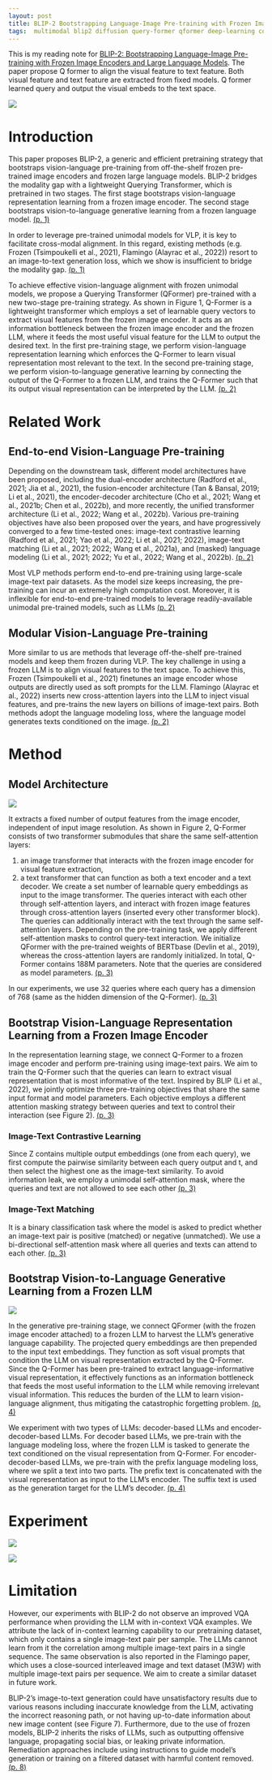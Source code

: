 ```yaml
---
layout: post
title: BLIP-2 Bootstrapping Language-Image Pre-training with Frozen Image Encoders and Large Language Models
tags:  multimodal blip2 diffusion query-former qformer deep-learning constrast-loss image-text-matching
---
```


This is my reading note for [BLIP-2: Bootstrapping Language-Image Pre-training with Frozen Image Encoders and Large Language Models](https://github.com/salesforce/LAVIS/tree/main/projects/blip2). The paper propose Q former to align the visual feature to text feature. Both visual feature and text feature are extracted from fixed models. Q former learned query and output the visual embeds to the text space.

![](https://raw.githubusercontent.com/zhangtemplar/zhangtemplar.github.io/master/uPic/liBLIP2BootstrappingLanguageImage2023-1-x304-y378.png) 

# Introduction
This paper proposes BLIP-2, a generic and efficient pretraining strategy that bootstraps vision-language pre-training from off-the-shelf frozen pre-trained image encoders and frozen large language models. BLIP-2 bridges the modality gap with a lightweight Querying Transformer, which is pretrained in two stages. The first stage bootstraps vision-language representation learning from a frozen image encoder. The second stage bootstraps vision-to-language generative learning from a frozen language model. [(p. 1)](zotero://open-pdf/library/items/RWGSE43S?page=1&annotation=V9SP2QA5)

In order to leverage pre-trained unimodal models for VLP, it is key to facilitate cross-modal alignment. In this regard, existing methods (e.g. Frozen (Tsimpoukelli et al., 2021), Flamingo (Alayrac et al., 2022)) resort to an image-to-text generation loss, which we show is insufficient to bridge the modality gap. [(p. 1)](zotero://open-pdf/library/items/RWGSE43S?page=1&annotation=GPRTIF77)

To achieve effective vision-language alignment with frozen unimodal models, we propose a Querying Transformer (QFormer) pre-trained with a new two-stage pre-training strategy. As shown in Figure 1, Q-Former is a lightweight transformer which employs a set of learnable query vectors to extract visual features from the frozen image encoder. It acts as an information bottleneck between the frozen image encoder and the frozen LLM, where it feeds the most useful visual feature for the LLM to output the desired text. In the first pre-training stage, we perform vision-language representation learning which enforces the Q-Former to learn visual representation most relevant to the text. In the second pre-training stage, we perform vision-to-language generative learning by connecting the output of the Q-Former to a frozen LLM, and trains the Q-Former such that its output visual representation can be interpreted by the LLM. [(p. 2)](zotero://open-pdf/library/items/RWGSE43S?page=2&annotation=W84M85EB)

# Related Work
## End-to-end Vision-Language Pre-training
Depending on the downstream task, different model architectures have been proposed, including the dual-encoder architecture (Radford et al., 2021; Jia et al., 2021), the fusion-encoder architecture (Tan & Bansal, 2019; Li et al., 2021), the encoder-decoder architecture (Cho et al., 2021; Wang et al., 2021b; Chen et al., 2022b), and more recently, the unified transformer architecture (Li et al., 2022; Wang et al., 2022b). Various pre-training objectives have also been proposed over the years, and have progressively converged to a few time-tested ones: image-text contrastive learning (Radford et al., 2021; Yao et al., 2022; Li et al., 2021; 2022), image-text matching (Li et al., 2021; 2022; Wang et al., 2021a), and (masked) language modeling (Li et al., 2021; 2022; Yu et al., 2022; Wang et al., 2022b). [(p. 2)](zotero://open-pdf/library/items/RWGSE43S?page=2&annotation=H3N4L5NE)

Most VLP methods perform end-to-end pre-training using large-scale image-text pair datasets. As the model size keeps increasing, the pre-training can incur an extremely high computation cost. Moreover, it is inflexible for end-to-end pre-trained models to leverage readily-available unimodal pre-trained models, such as LLMs [(p. 2)](zotero://open-pdf/library/items/RWGSE43S?page=2&annotation=BPI84ZFN)

## Modular Vision-Language Pre-training
More similar to us are methods that leverage off-the-shelf pre-trained models and keep them frozen during VLP. The key challenge in using a frozen LLM is to align visual features to the text space. To achieve this, Frozen (Tsimpoukelli et al., 2021) finetunes an image encoder whose outputs are directly used as soft prompts for the LLM. Flamingo (Alayrac et al., 2022) inserts new cross-attention layers into the LLM to inject visual features, and pre-trains the new layers on billions of image-text pairs. 
Both methods adopt the language modeling loss, where the language model generates texts conditioned on the image. [(p. 2)](zotero://open-pdf/library/items/RWGSE43S?page=2&annotation=MHRH5BVM)

# Method
## Model Architecture
![](https://raw.githubusercontent.com/zhangtemplar/zhangtemplar.github.io/master/uPic/liBLIP2BootstrappingLanguageImage2023-3-x50-y579.png) 

It extracts a fixed number of output features from the image encoder, independent of input image resolution. As shown in Figure 2, Q-Former consists of two transformer submodules that share the same self-attention layers: 
1. an image transformer that interacts with the frozen image encoder for visual feature extraction, 
2. a text transformer that can function as both a text encoder and a text decoder. 
We create a set number of learnable query embeddings as input to the image transformer. The queries interact with each other through self-attention layers, and interact with frozen image features through cross-attention layers (inserted every other transformer block). The queries can additionally interact with the text through the same self-attention layers. Depending on the pre-training task, we apply different self-attention masks to control query-text interaction. We initialize QFormer with the pre-trained weights of BERTbase (Devlin et al., 2019), whereas the cross-attention layers are randomly initialized. In total, Q-Former contains 188M parameters. Note that the queries are considered as model parameters. [(p. 3)](zotero://open-pdf/library/items/RWGSE43S?page=3&annotation=GN5YSM3C)

In our experiments, we use 32 queries where each query has a dimension of 768 (same as the hidden dimension of the Q-Former). [(p. 3)](zotero://open-pdf/library/items/RWGSE43S?page=3&annotation=PE5BZGKN)

## Bootstrap Vision-Language Representation Learning from a Frozen Image Encoder
In the representation learning stage, we connect Q-Former to a frozen image encoder and perform pre-training using image-text pairs. We aim to train the Q-Former such that the queries can learn to extract visual representation that is most informative of the text. Inspired by BLIP (Li et al., 2022), we jointly optimize three pre-training objectives that share the same input format and model parameters. Each objective employs a different attention masking strategy between queries and text to control their interaction (see Figure 2). [(p. 3)](zotero://open-pdf/library/items/RWGSE43S?page=3&annotation=CS9T8QPY)

### Image-Text Contrastive Learning
Since Z contains multiple output embeddings (one from each query), we first compute the pairwise similarity between each query output and t, and then select the highest one as the image-text similarity. To avoid information leak, we employ a unimodal self-attention mask, where the queries and text are not allowed to see each other [(p. 3)](zotero://open-pdf/library/items/RWGSE43S?page=3&annotation=HU9SQDZW)

### Image-Text Matching
It is a binary classification task where the model is asked to predict whether an image-text pair is positive (matched) or negative (unmatched). We use a bi-directional self-attention mask where all queries and texts can attend to each other. [(p. 3)](zotero://open-pdf/library/items/RWGSE43S?page=3&annotation=KVFEIYSL)

## Bootstrap Vision-to-Language Generative Learning from a Frozen LLM
![](https://raw.githubusercontent.com/zhangtemplar/zhangtemplar.github.io/master/uPic/liBLIP2BootstrappingLanguageImage2023-4-x52-y553.png) 

In the generative pre-training stage, we connect QFormer (with the frozen image encoder attached) to a frozen LLM to harvest the LLM’s generative language capability. The projected query embeddings are then prepended to the input text embeddings. They function as soft visual prompts that condition the LLM on visual representation extracted by the Q-Former. Since the Q-Former has been pre-trained to extract language-informative visual representation, it effectively functions as an information bottleneck that feeds the most useful information to the LLM while removing irrelevant visual information. This reduces the burden of the LLM to learn vision-language alignment, thus mitigating the catastrophic forgetting problem. [(p. 4)](zotero://open-pdf/library/items/RWGSE43S?page=4&annotation=VWWDWXDW)

We experiment with two types of LLMs: decoder-based LLMs and encoder-decoder-based LLMs. For decoder based LLMs, we pre-train with the language modeling loss, where the frozen LLM is tasked to generate the text conditioned on the visual representation from Q-Former. For encoder-decoder-based LLMs, we pre-train with the prefix language modeling loss, where we split a text into two parts. The prefix text is concatenated with the visual representation as input to the LLM’s encoder. The suffix text is used as the generation target for the LLM’s decoder. [(p. 4)](zotero://open-pdf/library/items/RWGSE43S?page=4&annotation=J3BV68I5)

# Experiment
![](https://raw.githubusercontent.com/zhangtemplar/zhangtemplar.github.io/master/uPic/liBLIP2BootstrappingLanguageImage2023-5-x51-y72.png) 

![](https://raw.githubusercontent.com/zhangtemplar/zhangtemplar.github.io/master/uPic/liBLIP2BootstrappingLanguageImage2023-6-x49-y593.png) 

# Limitation
However, our experiments with BLIP-2 do not observe an improved VQA performance when providing the LLM with in-context VQA examples. We attribute the lack of in-context learning capability to our pretraining dataset, which only contains a single image-text pair per sample. The LLMs cannot learn from it the correlation among multiple image-text pairs in a single sequence. The same observation is also reported in the Flamingo paper, which uses a close-sourced interleaved image and text dataset (M3W) with multiple image-text pairs per sequence. 
We aim to create a similar dataset in future work. 

BLIP-2’s image-to-text generation could have unsatisfactory results due to various reasons including inaccurate knowledge from the LLM, activating the incorrect reasoning path, or not having up-to-date information about new image content (see Figure 7). Furthermore, due to the use of frozen models, BLIP-2 inherits the risks of LLMs, such as outputting offensive language, propagating social bias, or leaking private information. Remediation approaches include using instructions to guide model’s generation or training on a filtered dataset with harmful content removed. [(p. 8)](zotero://open-pdf/library/items/RWGSE43S?page=8&annotation=M9WCRW2B)
